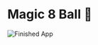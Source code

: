 # Magic 8 Ball 🎱


![Finished App](https://github.com/londonappbrewery/Images/blob/master/8-ball-flutter-gif.gif)

